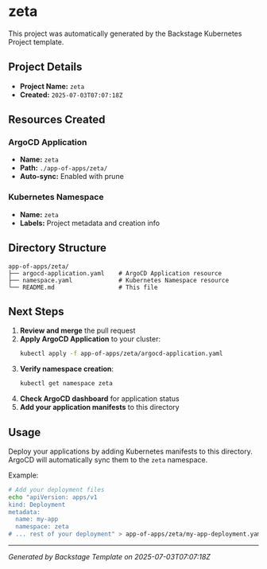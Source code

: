 # zeta

This project was automatically generated by the Backstage Kubernetes Project template.

## Project Details

- **Project Name:** `zeta`
- **Created:** `2025-07-03T07:07:18Z`

## Resources Created

### ArgoCD Application
- **Name:** `zeta`
- **Path:** `./app-of-apps/zeta/`
- **Auto-sync:** Enabled with prune

### Kubernetes Namespace
- **Name:** `zeta`
- **Labels:** Project metadata and creation info

## Directory Structure

```
app-of-apps/zeta/
├── argocd-application.yaml    # ArgoCD Application resource
├── namespace.yaml             # Kubernetes Namespace resource
└── README.md                  # This file
```

## Next Steps

1. **Review and merge** the pull request
2. **Apply ArgoCD Application** to your cluster:
   ```bash
   kubectl apply -f app-of-apps/zeta/argocd-application.yaml
   ```
3. **Verify namespace creation**:
   ```bash
   kubectl get namespace zeta
   ```
4. **Check ArgoCD dashboard** for application status
5. **Add your application manifests** to this directory

## Usage

Deploy your applications by adding Kubernetes manifests to this directory. ArgoCD will automatically sync them to the `zeta` namespace.

Example:
```bash
# Add your deployment files
echo "apiVersion: apps/v1
kind: Deployment
metadata:
  name: my-app
  namespace: zeta
# ... rest of your deployment" > app-of-apps/zeta/my-app-deployment.yaml
```

---

*Generated by Backstage Template on 2025-07-03T07:07:18Z*
